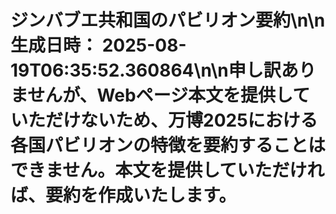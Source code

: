 # ジンバブエ共和国のパビリオン要約\n\n**生成日時：** 2025-08-19T06:35:52.360864\n\n申し訳ありませんが、Webページ本文を提供していただけないため、万博2025における各国パビリオンの特徴を要約することはできません。本文を提供していただければ、要約を作成いたします。